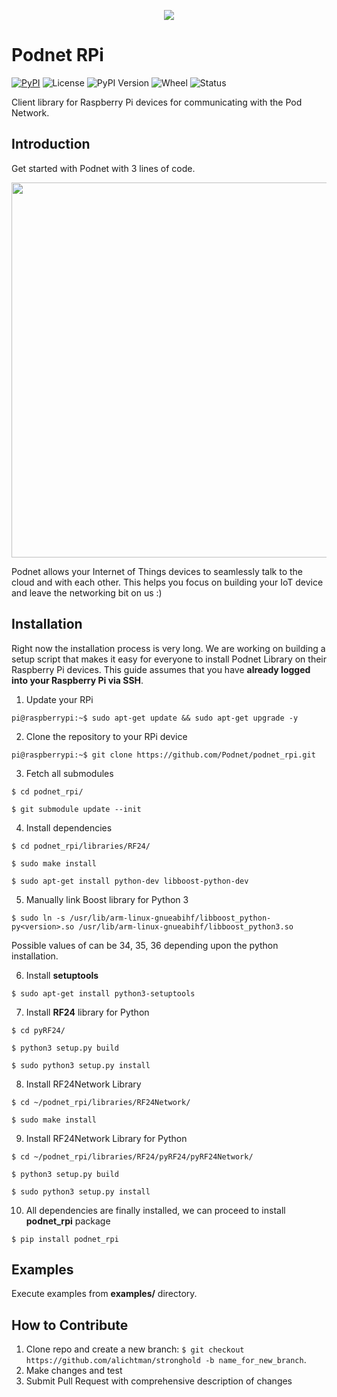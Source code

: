<p align="center">

<img src="https://thepodnet.com/images/press-images/facebook-banner-podnet.png" />

# Podnet RPi

[![PyPI](https://img.shields.io/pypi/pyversions/podnet_rpi?logo=orange&style=for-the-badge)](https://pypi.org/project/podnet-rpi/)
![License](https://img.shields.io/github/license/podnet/podnet_rpi?style=for-the-badge)
![PyPI Version](https://img.shields.io/pypi/v/podnet_rpi?color=yellow&style=for-the-badge)
![Wheel](https://img.shields.io/pypi/wheel/podnet_rpi?color=red&style=for-the-badge)
![Status](https://img.shields.io/pypi/status/podnet_rpi?style=for-the-badge)


Client library for Raspberry Pi devices for communicating with the Pod Network.

## Introduction
Get started with Podnet with 3 lines of code. 

<p align="center">

<img width="600" src="https://s3.ap-south-1.amazonaws.com/thepodnet.com/images/press-images/podnet-getting-started.png" />

Podnet allows your Internet of Things devices to seamlessly talk to the cloud and with each other. This helps you focus on building your IoT device and leave the networking bit on us :)

## Installation
Right now the installation process is very long. We are working on building a setup script that makes it easy for everyone to install Podnet Library on their Raspberry Pi devices.
This guide assumes that you have **already logged into your Raspberry Pi via SSH**.

1. Update your RPi
```console
pi@raspberrypi:~$ sudo apt-get update && sudo apt-get upgrade -y
```

2. Clone the repository to your RPi device
```console
pi@raspberrypi:~$ git clone https://github.com/Podnet/podnet_rpi.git
```

3. Fetch all submodules 
```console
$ cd podnet_rpi/

$ git submodule update --init
```

4. Install dependencies
```console
$ cd podnet_rpi/libraries/RF24/

$ sudo make install

$ sudo apt-get install python-dev libboost-python-dev
```

5. Manually link Boost library for Python 3
```console
$ sudo ln -s /usr/lib/arm-linux-gnueabihf/libboost_python-py<version>.so /usr/lib/arm-linux-gnueabihf/libboost_python3.so
```
Possible values of **<version>** can be 34, 35, 36 depending upon the python installation.

6. Install **setuptools**
```console
$ sudo apt-get install python3-setuptools
```

7. Install **RF24** library for Python
```console
$ cd pyRF24/

$ python3 setup.py build

$ sudo python3 setup.py install
```

8. Install RF24Network Library
```console
$ cd ~/podnet_rpi/libraries/RF24Network/

$ sudo make install
```

9. Install RF24Network Library for Python
```console
$ cd ~/podnet_rpi/libraries/RF24/pyRF24/pyRF24Network/

$ python3 setup.py build

$ sudo python3 setup.py install
```

10. All dependencies are finally installed, we can proceed to install **podnet_rpi** package
```console
$ pip install podnet_rpi
```


## Examples
Execute examples from **examples/** directory.


## How to Contribute

1. Clone repo and create a new branch: `$ git checkout https://github.com/alichtman/stronghold -b name_for_new_branch`.
2. Make changes and test
3. Submit Pull Request with comprehensive description of changes
